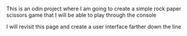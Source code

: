 This is an odin project where I am going to create a simple rock paper scissors game that I will be able to play through the console

I will revisit this page and create a user interface farther down the line